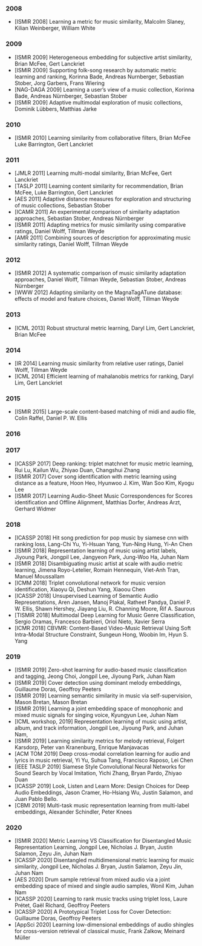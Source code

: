 ### 2008
* [ISMIR 2008] Learning a metric for music similarity, Malcolm Slaney, Kilian Weinberger, William White

### 2009
* [ISMIR 2009] Heterogeneous embedding for subjective artist similarity, Brian McFee, Gert Lanckriet
* [ISMIR 2009] Supporting folk-song research by automatic metric learning and ranking, Korinna Bade, Andreas Nurnberger, Sebastian Stober, Jorg Garbers, Frans Wiering 
* [NAG-DAGA 2009] Learning a user’s view of a music collection, Korinna Bade, Andreas Nürnberger, Sebastian Stober
* [ISMIR 2009] Adaptive multimodal exploration of music collections, Dominik Lübbers, Matthias Jarke

### 2010
* [ISMIR 2010] Learning similarity from collaborative filters, Brian McFee Luke Barrington, Gert Lanckriet

### 2011
* [JMLR 2011] Learning multi-modal similarity, Brian McFee, Gert Lanckriet
* [TASLP 2011] Learning content similarity for recommendation, Brian McFee, Luke Barrington, Gert Lanckriet 
* [AES 2011] Adaptive distance measures for exploration and structuring of music collections, Sebastian Stober
* [ICAMR 2011] An experimental comparison of similarity adaptation approaches, Sebastian Stober, Andreas Nürnberger 
* [ISMIR 2011] Adapting metrics for music similarity using comparative ratings, Daniel Wolff, Tillman Weyde
* [AMR 2011] Combining sources of description for approximating music similarity ratings, Daniel Wolff, Tillman Weyde

### 2012
* [ISMIR 2012] A systematic comparison of music similarity adaptation approaches, Daniel Wolff, Tillman Weyde, Sebastian Stober, Andreas Nürnberger 
* [WWW 2012] Adapting similarity on the MagnaTagATune database: effects of model and feature choices, Daniel Wolff, Tillman Weyde

### 2013
* [ICML 2013] Robust structural metric learning, Daryl Lim, Gert Lanckriet, Brian McFee

### 2014
* [IR 2014] Learning music similarity from relative user ratings, Daniel Wolff, Tillman Weyde
* [ICML 2014] Efficient learning of mahalanobis metrics for ranking, Daryl Lim, Gert Lanckriet

### 2015
* [ISMIR 2015] Large-scale content-based matching of midi and audio file, Colin Raffel, Daniel P. W. Ellis

### 2016

### 2017
* [ICASSP 2017] Deep ranking: triplet matchnet for music metric learning, Rui Lu, Kailun Wu, Zhiyao Duan, Changshui Zhang
* [ISMIR 2017] Cover song identification with metric learning using distance as a feature, Hoon Heo, Hyunwoo J. Kim, Wan Soo Kim, Kyogu Lee
* [ISMIR 2017] Learning Audio-Sheet Music Correspondences for Scores identification and Offline Alignment, Matthias Dorfer, Andreas Arzt, Gerhard Widmer

### 2018
* [ICASSP 2018] Hit song prediction for pop music by siamese cnn with ranking loss, Lang-Chi Yu, Yi-Hsuan Yang, Yun-Ning Hung, Yi-An Chen
* [ISMIR 2018] Representation learning of music using artist labels, Jiyoung Park, Jongpil Lee, Jangyeon Park, Jung-Woo Ha, Juhan Nam
* [ISMIR 2018] Disambiguating music artist at scale with audio metric learning, Jimena Royo-Letelier, Romain Hennequin, Viet-Anh Tran, Manuel Moussallam
* [ICMM 2018] Triplet convolutional network for music version identification, Xiaoyu Qi, Deshun Yang, Xiaoou Chen
* [ICASSP 2018] Unsupervised Learning of Semantic Audio Representations, Aren Jansen, Manoj Plakal, Ratheet Pandya, Daniel P. W. Ellis, Shawn Hershey, Jiayang Liu, R. Channing Moore, Rif A. Saurous
* [TISMIR 2018] Multimodal Deep Learning for Music Genre Classification, Sergio Oramas, Francesco Barbieri, Oriol Nieto, Xavier Serra
* [ICMR 2018] CBVMR: Content-Based Video-Music Retrieval Using Soft Intra-Modal Structure Constraint, Sungeun Hong, Woobin Im, Hyun S. Yang

### 2019
* [ISMIR 2019] Zero-shot learning for audio-based music classification and tagging, Jeong Choi, Jongpil Lee, Jiyoung Park, Juhan Nam
* [ISMIR 2019] Cover detection using dominant melody embeddings, Guillaume Doras, Geoffroy Peeters
* [ISMIR 2019] Learning semantic similarity in music via self-supervision, Mason Bretan, Mason Bretan
* [ISMIR 2019] Learning a joint embedding space of monophonic and mixed music signals for singing voice, Kyungyun Lee, Juhan Nam
* [ICML workshop, 2019] Representation learning of music using artist, album, and track information, Jongpil Lee, Jiyoung Park, and Juhan Nam,
* [ISMIR 2019] Learning similarity metrics for melody retrieval, Folgert Karsdorp, Peter van Kranenburg, Enrique Manjavacas
* [ACM TOM 2019] Deep cross-modal correlation learning for audio and lyrics in music retrieval, Yi Yu, Suhua Tang, Francisco Raposo, Lei Chen
* [IEEE TASLP 2019] Siamese Style Convolutional Neural Networks for Sound Search by Vocal Imitation, Yichi Zhang, Bryan Pardo, Zhiyao Duan
* [ICASSP 2019] Look, Listen and Learn More: Design Choices for Deep Audio Embeddings, Jason Cramer, Ho-Hsiang Wu, Justin Salamon, and Juan Pablo Bello.
* [CBMI 2019] Multi-task music representation learning from multi-label embeddings, Alexander Schindler, Peter Knees

### 2020
* [ISMIR 2020] Metric Learning VS Classification for Disentangled Music Representation Learning, Jongpil Lee, Nicholas J. Bryan, Justin Salamon, Zeyu Jin, Juhan Nam
* [ICASSP 2020] Disentangled multidimensional metric learning for music similarity, Jongpil Lee, Nicholas J. Bryan, Justin Salamon, Zeyu Jin, Juhan Nam
* [AES 2020] Drum sample retrieval from mixed audio via a joint embedding space of mixed and single audio samples, Wonil Kim, Juhan Nam
* [ICASSP 2020] Learning to rank music tracks using triplet loss, Laure Prétet, Gaël Richard, Geoffroy Peeters
* [ICASSP 2020] A Prototypical Triplet Loss for Cover Detection: Guillaume Doras, Geoffroy Peeters
* [AppSci 2020] Learning low-dimensional embeddings of audio shingles for cross-version retrieval of classical music, Frank Zalkow, Meinard Müller

